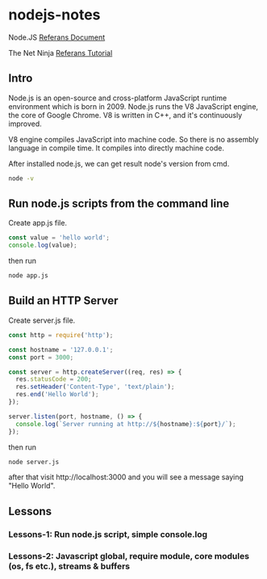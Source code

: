 # nodejs-notes
Node.JS [Referans Document](https://nodejs.dev/learn)

The Net Ninja [Referans Tutorial](https://www.youtube.com/playlist?list=PL4cUxeGkcC9jsz4LDYc6kv3ymONOKxwBU)
## Intro 

Node.js is an open-source and cross-platform JavaScript runtime environment which is born in 2009. Node.js runs the V8 JavaScript engine, the core of Google Chrome. V8 is written in C++, and it's continuously improved.

V8 engine compiles JavaScript into machine code. So there is no assembly language in compile time. It compiles into directly machine code.

After installed node.js, we can get result node's version from cmd.
```sh
node -v
```

## Run node.js scripts from the command line

Create app.js file. 
```js
const value = 'hello world';
console.log(value);
```
then run
```bash
node app.js
```

## Build an HTTP Server
Create server.js file.
```js
const http = require('http');

const hostname = '127.0.0.1';
const port = 3000;

const server = http.createServer((req, res) => {
  res.statusCode = 200;
  res.setHeader('Content-Type', 'text/plain');
  res.end('Hello World');
});

server.listen(port, hostname, () => {
  console.log(`Server running at http://${hostname}:${port}/`);
});
```
then run
```bash
node server.js
```
after that visit http://localhost:3000 and you will see a message saying "Hello World".

## Lessons
### Lessons-1: Run node.js script, simple console.log
### Lessons-2: Javascript global, require module, core modules (os, fs etc.), streams & buffers